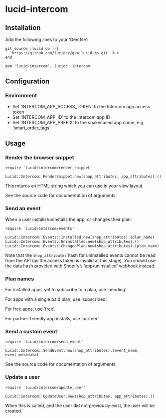 lucid-intercom
==============

Installation
------------

Add the following lines to your ‘Gemfile’:

    git_source :lucid do |r|
      'https://github.com/lucidnz/gem-lucid-%s.git' % r
    end

    gem 'lucid-intercom', lucid: 'intercom'


Configuration
-------------

### Environment

* Set ‘INTERCOM_APP_ACCESS_TOKEN’ to the Intercom app access token
* Set ‘INTERCOM_APP_ID’ to the Intercom app ID
* Set ‘INTERCOM_APP_PREFIX’ to the snakecased app name, e.g. ‘smart_order_tags’


Usage
-----

### Render the browser snippet

    require 'lucid/intercom/render_snippet'

    Lucid::Intercom::RenderSnippet.new(shop_attributes, app_attributes).()

This returns an HTML string which you can use in your view layout.

See the source code for documentation of arguments.


### Send an event

When a user installs/uninstalls the app, or changes their plan:

    require 'lucid/intercom/events'

    Lucid::Intercom::Events::Installed.new(shop_attributes).(plan_name)
    Lucid::Intercom::Events::Uninstalled.new(shop_attributes).()
    Lucid::Intercom::Events::ChangedPlan.new(shop_attributes).(plan_name)

Note that the `shop_attributes` hash for uninstalled events cannot
be read from the API (as the access token is invalid at this stage).
You should use the data hash provided with Shopify’s ‘app/uninstalled’
webhook instead.


### Plan names

For installed apps, yet to subscribe to a plan, use ‘pending’.

For apps with a single paid plan, use ‘subscribed’.

For free apps, use ‘free’.

For partner-friendly app installs, use ‘partner’.


### Send a custom event

    require 'lucid/intercom/send_event'

    Lucid::Intercom::SendEvent.new(shop_attributes).(event_name, event_metadata)

See the source code for documentation of arguments.


### Update a user

    require 'lucid/intercom/update_user'

    Lucid::Intercom::UpdateUser.new(shop_attributes, app_attributes).()

When this is called, and the user did not previously exist, the
user will be created.
